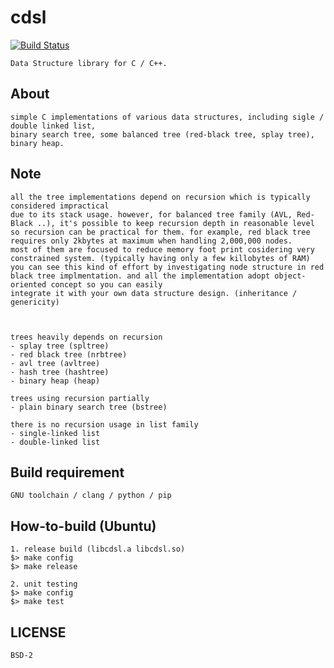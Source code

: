 # cdsl 
[![Build Status](https://travis-ci.org/fritzprix/cdsl.svg?branch=master)](https://travis-ci.org/fritzprix/cdsl)

	Data Structure library for C / C++.   
	
## About
	simple C implementations of various data structures, including sigle / double linked list,
	binary search tree, some balanced tree (red-black tree, splay tree), binary heap.
	 

## Note
    all the tree implementations depend on recursion which is typically considered impractical 
    due to its stack usage. however, for balanced tree family (AVL, Red-Black ..), it's possible to keep recursion depth in reasonable level 
    so recursion can be practical for them. for example, red black tree requires only 2kbytes at maximum when handling 2,000,000 nodes.    
    most of them are focused to reduce memory foot print cosidering very constrained system. (typically having only a few killobytes of RAM)
    you can see this kind of effort by investigating node structure in red black tree implmentation. and all the implementation adopt object-oriented concept so you can easily 
    integrate it with your own data structure design. (inheritance / genericity)
         
    
     
    trees heavily depends on recursion
    - splay tree (spltree)
    - red black tree (nrbtree)
    - avl tree (avltree)
    - hash tree (hashtree)
    - binary heap (heap)
    
    trees using recursion partially
    - plain binary search tree (bstree) 
    
    there is no recursion usage in list family
    - single-linked list
    - double-linked list
    
## Build requirement 
	GNU toolchain / clang / python / pip   
			 
## How-to-build (Ubuntu)
	1. release build (libcdsl.a libcdsl.so)
	$> make config
	$> make release
	
	2. unit testing
	$> make config
	$> make test
	
## LICENSE 
	BSD-2

